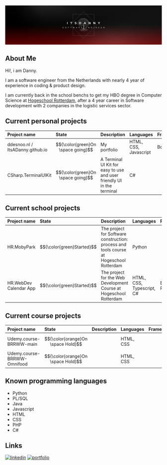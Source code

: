 ![ItsADanny GitHub banner](https://github.com/ItsADanny/ItsADanny/blob/main/ItsDannyGithubBanner.png?raw=true)

## About Me
Hi!, i am Danny.

I am a software engineer from the Netherlands with nearly 4 year of experience in coding & product design.

I am currently back in the school benchs to get my HBO degree in Computer Science at [Hogeschool Rotterdam](https://www.hogeschoolrotterdam.nl/opleidingen/bachelor/informatica/voltijd/), after a 4 year career in Software development with 2 companies in the logistic services sector.

## Current personal projects
| Project name | State     | Description                | Languages | Frameworks | Repo |
| :-------- | :------- | :------------------------- | :-----------| :-----------| :------- |
| ddesnoo.nl / ItsADanny.github.io | $${\color{green}On \space going}$$ | My portfolio | HTML, CSS, Javascript | Bootstrap | [github](https://github.com/ItsADanny/ddesnoo.nl) |
| CSharp.TerminalUIKit | $${\color{green}On \space going}$$ | A Terminal UI Kit for easy to use and user friendly UI in the terminal | C# | | [github](https://github.com/ItsADanny/CSharp-TerminalUIKit) |

## Current school projects
| Project name | State     | Description                | Languages | Frameworks | Repo |
| :-------- | :------- | :------------------------- | :------------- | :-----------| :------- |
| HR.MobyPark | $${\color{green}Started}$$ | The project for Software construction: process and tools course at Hogeschool Rotterdam | Python | | [github](https://github.com/ItsADanny/HR.MobyPark) |
| HR.WebDev Calendar App | $${\color{green}Started}$$ | The project for the Web Development Course at Hogeschool Rotterdam | HTML, CSS, Typescript, C# | Bootstrap, React | [github](https://github.com/ItsADanny/HR.WebDev-CalendarApp) |

## Current course projects
| Project name | State     | Description                | Languages | Frameworks | Repo |
| :-------- | :------- | :------------------------- | :------------- | :-----------| :------- |
| Udemy.course-BRRWW-main | $${\color{orange}On \space Hold}$$ | | HTML, CSS | | [github](https://github.com/ItsADanny/Udemy.course-BRRWW-main) |
| Udemy.course-BRRWW-Omnifood | $${\color{orange}On \space Hold}$$ | | HTML, CSS | | [github](https://github.com/ItsADanny/Udemy.course-BRRWW-Omnifood) |

## Known programming languages

- Python
- PL/SQL
- Java
- Javascript
- HTML
- CSS
- PHP
- C#

## Links
[![linkedin](https://img.shields.io/badge/linkedin-0A66C2?style=for-the-badge&logo=linkedin&logoColor=white)](https://www.linkedin.com/in/ddesnoo/)
[![portfolio](https://img.shields.io/badge/my_portfolio-000?style=for-the-badge&logo=ko-fi&logoColor=white)](https://ddesnoo.nl)
